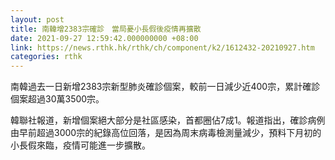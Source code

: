 ```yaml
---
layout: post
title: 南韓增2383宗確診　當局憂小長假後疫情再擴散
date: 2021-09-27 12:59:42.000000000 +08:00
link: https://news.rthk.hk/rthk/ch/component/k2/1612432-20210927.htm
categories: rthk
---
```


南韓過去一日新增2383宗新型肺炎確診個案，較前一日減少近400宗，累計確診個案超過30萬3500宗。

韓聯社報道，新增個案絕大部分是社區感染，首都圈佔7成1。報道指出，確診病例由早前超過3000宗的紀錄高位回落，是因為周末病毒檢測量減少，預料下月初的小長假來臨，疫情可能進一步擴散。
